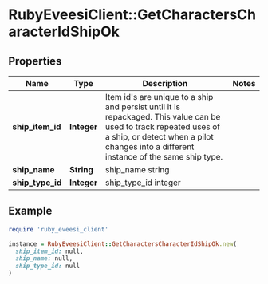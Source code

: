 # RubyEveesiClient::GetCharactersCharacterIdShipOk

## Properties

| Name | Type | Description | Notes |
| ---- | ---- | ----------- | ----- |
| **ship_item_id** | **Integer** | Item id&#39;s are unique to a ship and persist until it is repackaged. This value can be used to track repeated uses of a ship, or detect when a pilot changes into a different instance of the same ship type. |  |
| **ship_name** | **String** | ship_name string |  |
| **ship_type_id** | **Integer** | ship_type_id integer |  |

## Example

```ruby
require 'ruby_eveesi_client'

instance = RubyEveesiClient::GetCharactersCharacterIdShipOk.new(
  ship_item_id: null,
  ship_name: null,
  ship_type_id: null
)
```

